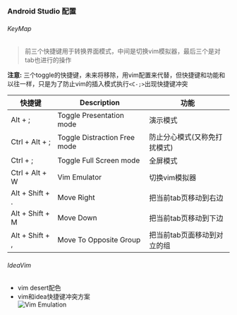 ### Android Studio 配置

###### KeyMap

> 前三个快捷键用于转换界面模式，中间是切换vim模拟器，最后三个是对tab也进行的操作

**注意:** 三个toggle的快捷键，未来将移除，用vim配置来代替，但快捷键和功能和以往一样，只是为了防止vim的插入模式执行```<C-;>```出现快捷键冲突

| 快捷键             | Description                  | 功能              |
| --------------- | ---------------------------- | --------------- |
| Alt + ;         | Toggle Presentation mode     | 演示模式            |
| Ctrl + Alt + ;  | Toggle Distraction Free mode | 防止分心模式(又称免打扰模式) |
| Ctrl + ;        | Toggle Full Screen mode      | 全屏模式            |
| Ctrl + Alt + W  | Vim Emulator                 | 切换vim模拟器        |
| Alt + Shift + . | Move Right                   | 把当前tab页移动到右边    |
| Alt + Shift + M | Move Down                    | 把当前tab页移动到下边    |
| Alt + Shift + , | Move To Opposite Group       | 把当前tab页面移动到对立的组 |


###### IdeaVim
- vim desert配色
- vim和idea快捷键冲突方案  
  ![Vim Emulation](https://github.com/aowoWolf/Vim_Config/blob/master/ASVimConfig/Vim%20Emulation.png?raw=true)
